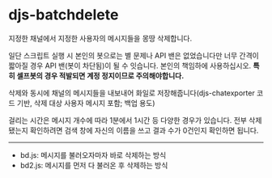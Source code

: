 # djs-batchdelete
지정한 채널에서 지정한 사용자의 메시지들을 몽땅 삭제합니다.

일단 스크립트 실행 시 본인의 봇으로는 별 문제나 API 밴은 없었습니다만 너무 간격이 짧아질 경우 API 밴(봇이 차단됨)이 될 수 잇습니다. 본인의 책임하에 사용하십시오. **특히 셀프봇의 경우 적발되면 계정 정지이므로 주의해야합니다.**

삭제와 동시에 채널의 메시지들을 내보내어 화일로 저장해줍니다(djs-chatexporter 코드 기반, 삭제 대상 사용자 메시지 포함; 백업 용도)

걸리는 시간은 메시지 개수에 따라 1분에서 1시간 등 다양한 경우가 있습니다. 전부 삭제됐는지 확인하려면 검색 창에 자신의 이름을 쓰고 결과 수가 0건인지 확인하면 됩니다.

- - -

- bd.js: 메시지를 불러오자마자 바로 삭제하는 방식
- bd2.js: 메시지를 먼저 다 불러온 후 삭제하는 방식

